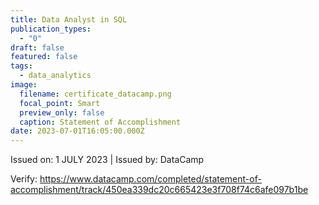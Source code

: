 ```yaml
---
title: Data Analyst in SQL
publication_types:
  - "0"
draft: false
featured: false
tags:
  - data_analytics
image:
  filename: certificate_datacamp.png
  focal_point: Smart
  preview_only: false
  caption: Statement of Accomplishment
date: 2023-07-01T16:05:00.000Z
---
```

Issued on: 1 JULY 2023 | Issued by: DataCamp

V﻿erify: https://www.datacamp.com/completed/statement-of-accomplishment/track/450ea339dc20c665423e3f708f74c6afe097b1be
